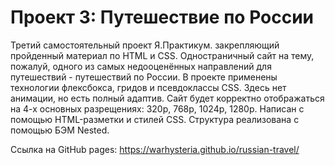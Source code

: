 # Проект 3: Путешествие по России



Третий самостоятельный проект Я.Практикум. закрепляющий пройденный материал по HTML и CSS.
Одностраничный сайт на тему, пожалуй, одного из самых недооценённых направлений для путешествий - путешествий по России.
В проекте применены технологии флексбокса, гридов и псевдоклассы CSS. Здесь нет анимации, но есть полный адаптив. Сайт будет корректно отображаться на 4-х основных разрещениях: 320p, 768p, 1024p, 1280p.
Написан с помощью HTML-разметки и стилей CSS.
Структура реализована с помощью БЭМ Nested.

Ссылка на GitHub pages:
https://warhysteria.github.io/russian-travel/
